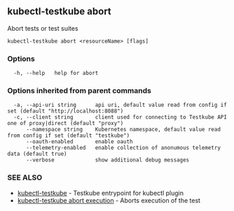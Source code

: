 ## kubectl-testkube abort

Abort tests or test suites

```
kubectl-testkube abort <resourceName> [flags]
```

### Options

```
  -h, --help   help for abort
```

### Options inherited from parent commands

```
  -a, --api-uri string      api uri, default value read from config if set (default "http://localhost:8088")
  -c, --client string       client used for connecting to Testkube API one of proxy|direct (default "proxy")
      --namespace string    Kubernetes namespace, default value read from config if set (default "testkube")
      --oauth-enabled       enable oauth
      --telemetry-enabled   enable collection of anonumous telemetry data (default true)
      --verbose             show additional debug messages
```

### SEE ALSO

* [kubectl-testkube](kubectl-testkube.md)	 - Testkube entrypoint for kubectl plugin
* [kubectl-testkube abort execution](kubectl-testkube_abort_execution.md)	 - Aborts execution of the test

